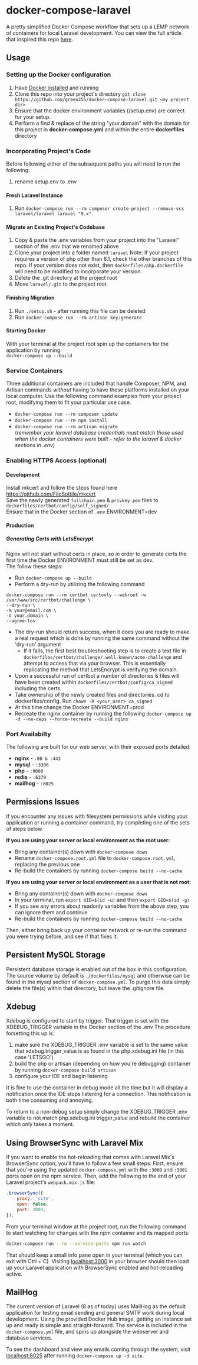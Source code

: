 # docker-compose-laravel
A pretty simplified Docker Compose workflow that sets up a LEMP network of containers for local Laravel development. You can view the full article that inspired this repo [here](https://dev.to/aschmelyun/the-beauty-of-docker-for-local-laravel-development-13c0).

## Usage

### Setting up the Docker configuration
1. Have [Docker installed](https://docs.docker.com/docker-for-mac/install/) and running
2. Clone this repo into your project's directory ```git clone https://github.com/green255/docker-compose-laravel.git <my project dir>```
3. Ensure that the docker environment variables (<project root>/setup.env) are correct for your setup.
4. Perform a find & replace of the string "your.domain" with the domain for this project in **docker-compose.yml** and within the entire **dockerfiles** directory

### Incorporating Project's Code
Before following either of the subsequent paths you will need to run the following:  
1. rename setup.env to .env

#### Fresh Laravel Instance
1. Run ```docker-compose run --rm composer create-project --remove-vcs laravel/laravel laravel "9.x"```  

#### Migrate an Existing Project's Codebase
1. Copy & paste the .env variables from your project into the "Laravel" section of the .env that we renamed above
2. Clone your project into a folder named ```laravel```
   Note: If your project requires a version of php other than 8.1, check the other branches of this repo. If your version does not exist, then ```dockerfiles/php.dockerfile``` will need to be modified to incorporate your version.
3. Delete the .git directory at the project root
4. Move ```laravel/.git``` to the project root 

#### Finishing Migration
1. Run ```./setup.sh``` - after running this file can be deleted
2. Run ```docker-compose run --rm artisan key:generate```

#### Starting Docker
With your terminal at the project root spin up the containers for the application by running:  
`docker-compose up --build`  

### Service Containers
Three additional containers are included that handle Composer, NPM, and Artisan commands *without* having to have these platforms installed on your local computer. Use the following command examples from your project root, modifying them to fit your particular use case.

- `docker-compose run --rm composer update`
- `docker-compose run --rm npm install`
- `docker-compose run --rm artisan migrate`  
  (*remember your laravel database credentials must match those used when the docker containers were built - refer to the laravel & docker sections in .env*)

### Enabling HTTPS Access (optional)
#### Development
Install mkcert and follow the steps found here  
https://github.com/FiloSottile/mkcert  
Save the newly generated ```fullchain.pem``` & ```privkey.pem``` files to ```dockerfiles/certbot/config/self_signed/```  
Ensure that in the Docker section of ```.env``` ENVIRONMENT=dev 
#### Production
##### Generating Certs with LetsEncrypt 
Nginx will not start without certs in place, so in order to generate certs the first time the Docker ENVIRONMENT must still be set as dev.  
The follow these steps:
 * Run ```docker-compose up --build```  
 * Perform a dry-run by utilizing the following command
```
docker-compose run --rm certbot certonly --webroot -w /var/www/src/certbot/challenge \
--dry-run \
-m your@email.com \
-d your.domain \
--agree-tos
```
 * The dry-run should return success, when it does you are ready to make a real request which is done by running the same command without the 'dry-run' argument
   * If it fails, the first best troubleshooting step is to create a text file in ```dockerfiles/certbot/challenge/.well-known/acme-challenge``` and attempt to access that via your browser. This is essentially replicating the method that LetsEncrypt is verifying the domain.
 * Upon a successful run of certbot a number of directories & files will have been created within ```dockerfiles/certbot/config/ca_signed``` including the certs
 * Take ownership of the newly created files and directories. cd to dockerfiles/config. Run ```chown -R <your_user> ca_signed```
 * At this time change the Docker ENVIRONMENT=prod
 * Recreate the nginx container by running the following ```docker-compose up -d --no-deps --force-recreate --build nginx``` 

### Port Availabilty
The following are built for our web server, with their exposed ports detailed:
- **nginx** - `:80 & :443`
- **mysql** - `:3306`
- **php** - `:9000`
- **redis** - `:6379`
- **mailhog** - `:8025`

## Permissions Issues

If you encounter any issues with filesystem permissions while visiting your application or running a container command, try completing one of the sets of steps below.

**If you are using your server or local environment as the root user:**

- Bring any container(s) down with `docker-compose down`
- Rename `docker-compose.root.yml` file to `docker-compose.root.yml`, replacing the previous one
- Re-build the containers by running `docker-compose build --no-cache`

**If you are using your server or local environment as a user that is not root:**

- Bring any container(s) down with `docker-compose down`
- In your terminal, run `export UID=$(id -u)` and then `export GID=$(id -g)`
- If you see any errors about readonly variables from the above step, you can ignore them and continue
- Re-build the containers by running `docker-compose build --no-cache`

Then, either bring back up your container network or re-run the command you were trying before, and see if that fixes it.

## Persistent MySQL Storage

Persistent database storage is enabled out of the box in this configuration. The source volume by default is ```./dockerfiles/mysql``` and otherwise can be found in the mysql section of ```docker-compose.yml```.
To purge this data simply delete the file(s) within that directory, but leave the .gitignore file.

## Xdebug

Xdebug is configured to start by trigger. That trigger is set with the XDEBUG_TRIGGER variable in the Docker section of the .env
The procedure forsetting this up is:
1. make sure the XDEBUG_TRIGGER .env variable is set to the same value that xdebug.trigger_value is as found in the php.xdebug.ini file (in this case 'LETSGO')
2. build the php or artisan (depending on how you're debugging) container by running ```docker-compose build artisan```
3. configure your IDE and begin listening

It is fine to use the container in debug mode all the time but it will display a notification once the IDE stops listening for a connection. This notification is both time consuming and annoying. 

To return to a non-debug setup simply change the XDEBUG_TRIGGER .env variable to not match php.xdebug.ini trigger_value and rebuild the container which only takes a moment.  

## Using BrowserSync with Laravel Mix

If you want to enable the hot-reloading that comes with Laravel Mix's BrowserSync option, you'll have to follow a few small steps. First, ensure that you're using the updated `docker-compose.yml` with the `:3000` and `:3001` ports open on the npm service. Then, add the following to the end of your Laravel project's `webpack.mix.js` file:

```javascript
.browserSync({
    proxy: 'site',
    open: false,
    port: 3000,
});
```

From your terminal window at the project root, run the following command to start watching for changes with the npm container and its mapped ports:

```bash
docker-compose run --rm --service-ports npm run watch
```

That should keep a small info pane open in your terminal (which you can exit with Ctrl + C). Visiting [localhost:3000](http://localhost:3000) in your browser should then load up your Laravel application with BrowserSync enabled and hot-reloading active.

## MailHog

The current version of Laravel (8 as of today) uses MailHog as the default application for testing email sending and general SMTP work during local development. Using the provided Docker Hub image, getting an instance set up and ready is simple and straight-forward. The service is included in the `docker-compose.yml` file, and spins up alongside the webserver and database services.

To see the dashboard and view any emails coming through the system, visit [localhost:8025](http://localhost:8025) after running `docker-compose up -d site`.
